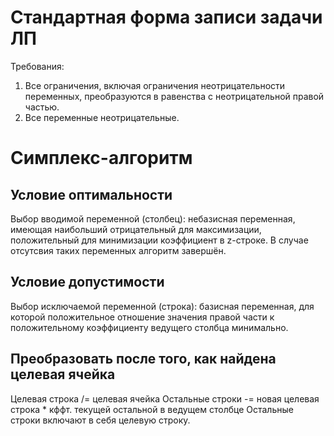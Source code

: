 # Стандартная форма записи задачи ЛП
Требования:
1. Все ограничения, включая ограничения неотрицательности переменных, преобразуются в равенства с неотрицательной правой частью.
1. Все переменные неотрицательные.

# Симплекс-алгоритм
## Условие оптимальности
Выбор вводимой переменной (столбец): небазисная переменная, имеющая наибольший отрицательный для максимизации, положительный для минимизации коэффициент в z-строке. В случае отсутсвия таких переменных алгоритм завершён.
## Условие допустимости
Выбор исключаемой переменной (строка): базисная переменная, для которой положительное отношение значения правой части к положительному коэффициенту ведущего столбца минимально.
## Преобразовать после того, как найдена целевая ячейка
Целевая строка /= целевая ячейка
Остальные строки -= новая целевая строка * кффт. текущей остальной в ведущем столбце
Остальные строки включают в себя целевую строку.


